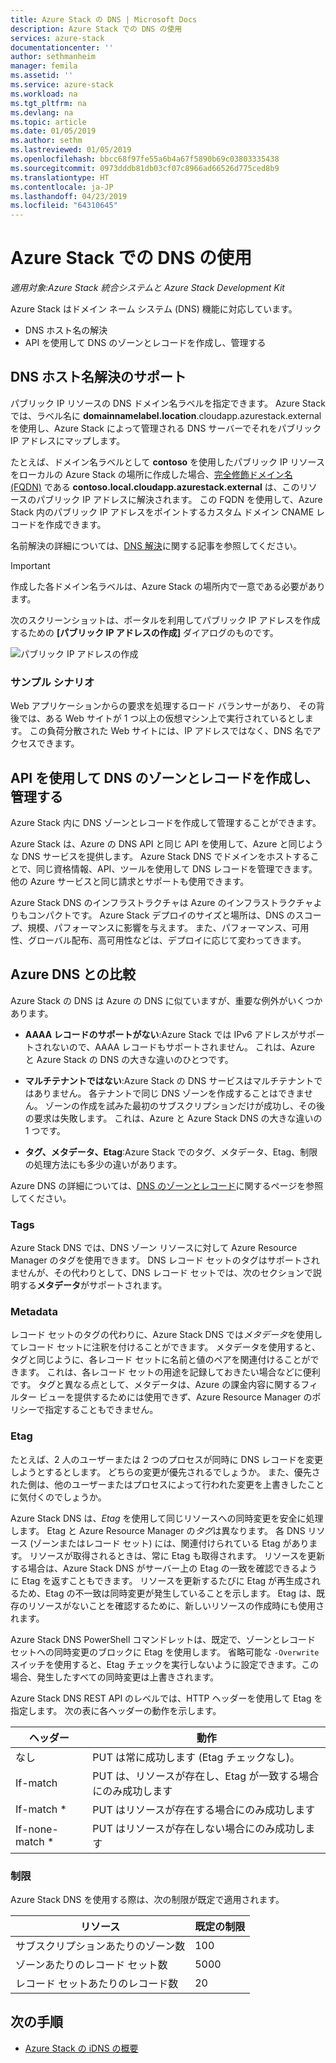 ```yaml
---
title: Azure Stack の DNS | Microsoft Docs
description: Azure Stack での DNS の使用
services: azure-stack
documentationcenter: ''
author: sethmanheim
manager: femila
ms.assetid: ''
ms.service: azure-stack
ms.workload: na
ms.tgt_pltfrm: na
ms.devlang: na
ms.topic: article
ms.date: 01/05/2019
ms.author: sethm
ms.lastreviewed: 01/05/2019
ms.openlocfilehash: bbcc68f97fe55a6b4a67f5890b69c03803335438
ms.sourcegitcommit: 0973dddb81db03cf07c8966ad66526d775ced8b9
ms.translationtype: HT
ms.contentlocale: ja-JP
ms.lasthandoff: 04/23/2019
ms.locfileid: "64310645"
---
```

# <a name="using-dns-in-azure-stack"></a>Azure Stack での DNS の使用

*適用対象:Azure Stack 統合システムと Azure Stack Development Kit*

Azure Stack はドメイン ネーム システム (DNS) 機能に対応しています。

* DNS ホスト名の解決
* API を使用して DNS のゾーンとレコードを作成し、管理する

## <a name="support-for-dns-hostname-resolution"></a>DNS ホスト名解決のサポート

パブリック IP リソースの DNS ドメイン名ラベルを指定できます。 Azure Stack では、ラベル名に **domainnamelabel.location**.cloudapp.azurestack.external を使用し、Azure Stack によって管理される DNS サーバーでそれをパブリック IP アドレスにマップします。

たとえば、ドメイン名ラベルとして **contoso** を使用したパブリック IP リソースをローカルの Azure Stack の場所に作成した場合、[完全修飾ドメイン名 (FQDN)](https://en.wikipedia.org/wiki/Fully_qualified_domain_name) である **contoso.local.cloudapp.azurestack.external** は、このリソースのパブリック IP アドレスに解決されます。 この FQDN を使用して、Azure Stack 内のパブリック IP アドレスをポイントするカスタム ドメイン CNAME レコードを作成できます。

名前解決の詳細については、[DNS 解決](/azure/dns/dns-for-azure-services?toc=%2fazure%2fvirtual-machines%2fwindows%2ftoc.json)に関する記事を参照してください。

> [!IMPORTANT]
> 作成した各ドメイン名ラベルは、Azure Stack の場所内で一意である必要があります。

次のスクリーンショットは、ポータルを利用してパブリック IP アドレスを作成するための **[パブリック IP アドレスの作成]** ダイアログのものです。

![パブリック IP アドレスの作成](media/azure-stack-dns/image01.png)

### <a name="example-scenario"></a>サンプル シナリオ

Web アプリケーションからの要求を処理するロード バランサーがあり、 その背後では、ある Web サイトが 1 つ以上の仮想マシン上で実行されているとします。 この負荷分散された Web サイトには、IP アドレスではなく、DNS 名でアクセスできます。

## <a name="create-and-manage-dns-zones-and-records-using-the-api"></a>API を使用して DNS のゾーンとレコードを作成し、管理する

Azure Stack 内に DNS ゾーンとレコードを作成して管理することができます。

Azure Stack は、Azure の DNS API と同じ API を使用して、Azure と同じような DNS サービスを提供します。  Azure Stack DNS でドメインをホストすることで、同じ資格情報、API、ツールを使用して DNS レコードを管理できます。 他の Azure サービスと同じ請求とサポートも使用できます。

Azure Stack DNS のインフラストラクチャは Azure のインフラストラクチャよりもコンパクトです。 Azure Stack デプロイのサイズと場所は、DNS のスコープ、規模、パフォーマンスに影響を与えます。 また、パフォーマンス、可用性、グローバル配布、高可用性などは、デプロイに応じて変わってきます。

## <a name="comparison-with-azure-dns"></a>Azure DNS との比較

Azure Stack の DNS は Azure の DNS に似ていますが、重要な例外がいくつかあります。

* **AAAA レコードのサポートがない**:Azure Stack では IPv6 アドレスがサポートされないので、AAAA レコードもサポートされません。 これは、Azure と Azure Stack の DNS の大きな違いのひとつです。

* **マルチテナントではない**:Azure Stack の DNS サービスはマルチテナントではありません。 各テナントで同じ DNS ゾーンを作成することはできません。 ゾーンの作成を試みた最初のサブスクリプションだけが成功し、その後の要求は失敗します。 これは、Azure と Azure Stack DNS の大きな違いの 1 つです。

* **タグ、メタデータ、Etag**:Azure Stack でのタグ、メタデータ、Etag、制限の処理方法にも多少の違いがあります。

Azure DNS の詳細については、[DNS のゾーンとレコード](/azure/dns/dns-zones-records)に関するページを参照してください。

### <a name="tags"></a>Tags

Azure Stack DNS では、DNS ゾーン リソースに対して Azure Resource Manager のタグを使用できます。 DNS レコード セットのタグはサポートされませんが、その代わりとして、DNS レコード セットでは、次のセクションで説明する**メタデータ**がサポートされます。

### <a name="metadata"></a>Metadata

レコード セットのタグの代わりに、Azure Stack DNS では*メタデータ*を使用してレコード セットに注釈を付けることができます。 メタデータを使用すると、タグと同じように、各レコード セットに名前と値のペアを関連付けることができます。 これは、各レコード セットの用途を記録しておきたい場合などに便利です。 タグと異なる点として、メタデータは、Azure の課金内容に関するフィルター ビューを提供するためには使用できず、Azure Resource Manager のポリシーで指定することもできません。

### <a name="etags"></a>Etag

たとえば、2 人のユーザーまたは 2 つのプロセスが同時に DNS レコードを変更しようとするとします。 どちらの変更が優先されるでしょうか。 また、優先された側は、他のユーザーまたはプロセスによって行われた変更を上書きしたことに気付くのでしょうか。

Azure Stack DNS は、*Etag* を使用して同じリソースへの同時変更を安全に処理します。 Etag と Azure Resource Manager の*タグ*は異なります。 各 DNS リソース (ゾーンまたはレコード セット) には、関連付けられている Etag があります。 リソースが取得されるときは、常に Etag も取得されます。 リソースを更新する場合は、Azure Stack DNS がサーバー上の Etag の一致を確認できるように Etag を返すこともできます。 リソースを更新するたびに Etag が再生成されるため、Etag の不一致は同時変更が発生していることを示します。 Etag は、既存のリソースがないことを確認するために、新しいリソースの作成時にも使用されます。

Azure Stack DNS PowerShell コマンドレットは、既定で、ゾーンとレコード セットへの同時変更のブロックに Etag を使用します。 省略可能な `-Overwrite` スイッチを使用すると、Etag チェックを実行しないように設定できます。この場合、発生したすべての同時変更は上書きされます。

Azure Stack DNS REST API のレベルでは、HTTP ヘッダーを使用して Etag を指定します。 次の表に各ヘッダーの動作を示します。

| ヘッダー | 動作|
|--------|---------|
| なし   | PUT は常に成功します (Etag チェックなし)。|
| If-match| PUT は、リソースが存在し、Etag が一致する場合にのみ成功します|
| If-match *| PUT はリソースが存在する場合にのみ成功します|
| If-none-match *| PUT はリソースが存在しない場合にのみ成功します|

### <a name="limits"></a>制限

Azure Stack DNS を使用する際は、次の制限が既定で適用されます。

| リソース| 既定の制限|
|---------|--------------|
| サブスクリプションあたりのゾーン数| 100|
| ゾーンあたりのレコード セット数| 5000|
| レコード セットあたりのレコード数| 20|

## <a name="next-steps"></a>次の手順

- [Azure Stack の iDNS の概要](azure-stack-understanding-dns.md)
